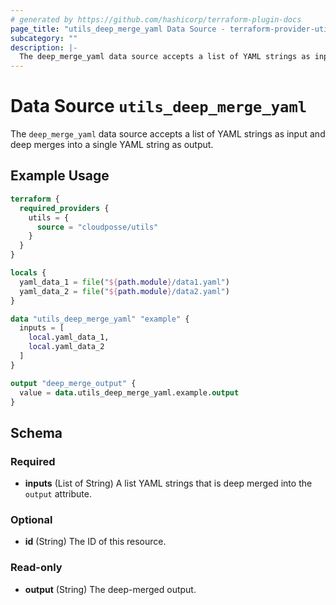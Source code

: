 ```yaml
---
# generated by https://github.com/hashicorp/terraform-plugin-docs
page_title: "utils_deep_merge_yaml Data Source - terraform-provider-utils"
subcategory: ""
description: |-
  The deep_merge_yaml data source accepts a list of YAML strings as input and deep merges into a single YAML string as output.
---
```


# Data Source `utils_deep_merge_yaml`

The `deep_merge_yaml` data source accepts a list of YAML strings as input and deep merges into a single YAML string as output.

## Example Usage

```terraform
terraform {
  required_providers {
    utils = {
      source = "cloudposse/utils"
    }
  }
}

locals {
  yaml_data_1 = file("${path.module}/data1.yaml")
  yaml_data_2 = file("${path.module}/data2.yaml")
}

data "utils_deep_merge_yaml" "example" {
  inputs = [
    local.yaml_data_1,
    local.yaml_data_2
  ]
}

output "deep_merge_output" {
  value = data.utils_deep_merge_yaml.example.output
}
```

<!-- schema generated by tfplugindocs -->
## Schema

### Required

- **inputs** (List of String) A list YAML strings that is deep merged into the `output` attribute.

### Optional

- **id** (String) The ID of this resource.

### Read-only

- **output** (String) The deep-merged output.


